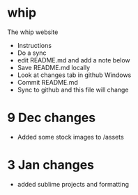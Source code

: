 # whip
The whip website

+ Instructions
+ Do a sync
+ edit README.md and add a note below
+ Save README.md locally
+ Look at changes tab in github Windows 
+ Commit README.md
+ Sync to github and this file will change

# 9 Dec changes

+ Added some stock images to /assets

# 3 Jan changes

+ added sublime projects and formatting

